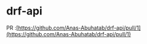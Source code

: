 # drf-api


PR :[https://github.com/Anas-Abuhatab/drf-api/pull/1](https://github.com/Anas-Abuhatab/drf-api/pull/1)